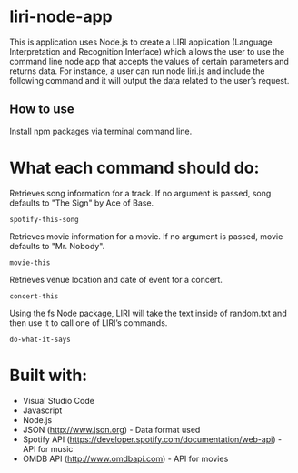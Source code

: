 # liri-node-app
This is application uses Node.js to create a LIRI application (Language Interpretation and Recognition Interface) which allows the user to use the command line node app that accepts the values of certain parameters and returns data. For instance, a user can run node liri.js and include the following command and it will output the data related to the user’s request.

## How to use
Install npm packages via terminal command line.


# What each command should do:

Retrieves song information for a track. If no argument is passed, song defaults to "The Sign" by Ace of Base.
```
spotify-this-song
```
Retrieves movie information for a movie. If no argument is passed, movie defaults to "Mr. Nobody".
```
movie-this
```
Retrieves venue location and date of event for a concert.
```
concert-this
```
Using the fs Node package, LIRI will take the text inside of random.txt and then use it to call one of LIRI’s commands.
```
do-what-it-says
```



# Built with:
* Visual Studio Code
* Javascript
* Node.js 
* JSON (http://www.json.org) - Data format used
* Spotify API (https://developer.spotify.com/documentation/web-api) - API for music
* OMDB API (http://www.omdbapi.com) - API for movies
